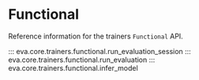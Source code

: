# Functional

Reference information for the trainers `Functional` API.

::: eva.core.trainers.functional.run_evaluation_session
::: eva.core.trainers.functional.run_evaluation
::: eva.core.trainers.functional.infer_model